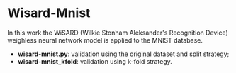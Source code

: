 # Wisard-Mnist 

In this work the WiSARD (Wilkie Stonham Aleksander's Recognition Device) weighless neural network model is applied to the MNIST database.

* **wisard-mnist.py**: validation using the original dataset and split strategy; 
* **wisard-mnist_kfold**: validation using k-fold strategy.
